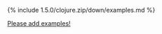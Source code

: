 {% include 1.5.0/clojure.zip/down/examples.md %}

[Please add examples!](https://github.com/arrdem/grimoire/edit/master/_includes/1.6.0/clojure.zip/down/examples.md)
